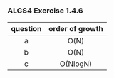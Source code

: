 ### ALGS4 Exercise 1.4.6



| question |order of growth|
| :-:  | :-:  |
| a | O(N) |
| b | O(N) |
| c | O(NlogN) |

